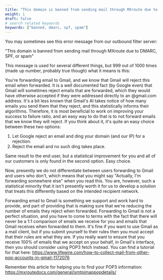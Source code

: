 ```yaml
---
title: "This domain is banned from sending mail through MXroute due to DMARC, SPF, or spam"
weight: 1
draft: false
# search related keywords
keywords: ["banned, dmarc, spf, spam"]
---
```


You may sometimes see this error message from our outbound filter server:

"This domain is banned from sending mail through MXroute due to DMARC, SPF, or spam"

This message is used for several different things, but 999 out of 1000 times (made up number, probably true though) what it means is this:

You're forwarding email to Gmail, and we know that Gmail will reject this email when forwarded. It is a well documented fact (by Google even) that Gmail will sometimes reject emails that are forwarded, which they would have otherwise accepted if they were addressed directly to an @gmail.com address. It's a bit less known that Gmail's AI takes notice of how many emails you send them that they reject, and this statistically informs their algorithms. Therefore, it is most beneficial to work on improving your success to failure ratio, and an easy way to do that is to not forward emails that we know they will reject. If you think about it, it's quite an easy choice between these two options:

1. Let Google reject an email and ding your domain (and our IP) for a rejection.
2. Reject the email and no such ding takes place.

Same result to the end user, but a statistical improvement for you and all of our customers is only found in the second option. Easy choice.

Now, presently we do not differentiate between users forwarding to Gmail and users who don't, which means that you might say "Actually, I'm forwarding somewhere else" when you read this. You are, however, such a statistical minority that it isn't presently worth it for us to develop a solution that treats this differently based on the intended recipient network.

Forwarding email to Gmail is something we support and work hard to provide, and part of providing that is making sure that we're reducing the number of emails they reject when forwarded. Forwarding to Gmail is not a perfect situation, and you have to come to terms with the fact that there will never be a 1:1 comparison of emails we receive for you and emails that Gmail receives when forwarded to them. It's fine if you want to use Gmail as a mail client, but if you submit yourself to their rules then you must accept that their rules are what they are. If you really want to ensure that you receive 100% of emails that we accept on your behalf, in Gmail's interface, then you should consider using POP3 fetch instead. You can find a tutorial for that here: https://www.lifewire.com/how-to-collect-mail-from-other-pop-accounts-in-gmail-1172076

Remember this article for helping you to find your POP3 information: https://mxroutedocs.com/general/smtpimappopdetails/
